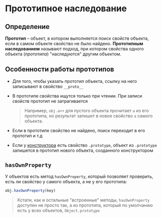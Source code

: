 # Прототипное наследование

## Определение

**Прототип** – объект, в котором выполняется поиск свойств объекта, если в самом объекте свойство не было найдено. **Прототипным наследованием** называют подход, при котором свойства одного объекта (*прототипа*) "наследуются" другим объектом. 

## Особенности работы прототипов

* Для того, чтобы указать прототип объекта, ссылку на него записывают в свойство `__proto__`

* В прототипе свойства ищутся только при чтении. При записи свойств прототип не затрагивается

  > Например, `obj.a++` для пустого объекта прочитает `a` из его прототипа, но результат запишет в новое свойство `a` самого объекта.

* Если в прототипе свойство не найдено, поиск переходит в его прототип и т.д

* Если у [конструктора](constructors.md) есть свойство `.prototype`, объект из `.prototype` запишется в прототип нового объекта, созданного конструктором

## `hasOwnProperty`

У объектов есть метод `hasOwnProperty`, который позволяет проверить, есть ли свойство у самого объекта, а не у его прототипа:

```javascript
obj.hasOwnProperty(key)
```

> Кстати, как и остальные "встроенные" методы, `hasOwnProperty` доступен не просто так, а из прототипа, который по умолчанию есть у всех объектов, `Object.prototype`

